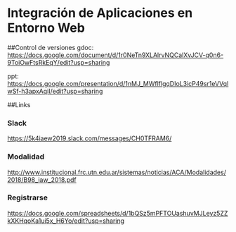 # Integración de Aplicaciones en Entorno Web

##Control de versiones
gdoc:
https://docs.google.com/document/d/1r0NeTn9XLAlrvNQCalXvJCV-q0n6-9ToiOwFtsRkEqY/edit?usp=sharing

ppt:
https://docs.google.com/presentation/d/1nMJ_MWflflgqDIoL3icP49sr1eVVqlwSf-h3apxAqiI/edit?usp=sharing

##Links 
### Slack

https://5k4iaew2019.slack.com/messages/CH0TFRAM6/

### Modalidad

http://www.institucional.frc.utn.edu.ar/sistemas/noticias/ACA/Modalidades/2018/B98_iaw_2018.pdf

### Registrarse

https://docs.google.com/spreadsheets/d/1bQSz5mPFTOUashuvMJLeyz5ZZkXKHqoKa1ui5x_H6Yo/edit?usp=sharing
